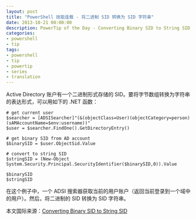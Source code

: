 ```yaml
---
layout: post
title: "PowerShell 技能连载 - 将二进制 SID 转换为 SID 字符串"
date: 2013-10-21 00:00:00
description: PowerTip of the Day - Converting Binary SID to String SID
categories:
- powershell
- tip
tags:
- powershell
- tip
- powertip
- series
- translation
---
```

Active Directory 账户有一个二进制形式存储的 SID。要将字节数组转换为字符串的表达形式，可以用如下的 .NET 函数：

	# get current user
	$searcher = [ADSISearcher]"(&(objectClass=User)(objectCategory=person)(sAMAccountName=$env:username))"
	$user = $searcher.FindOne().GetDirectoryEntry() 
	
	# get binary SID from AD account
	$binarySID = $user.ObjectSid.Value
	
	# convert to string SID
	$stringSID = (New-Object System.Security.Principal.SecurityIdentifier($binarySID,0)).Value
	
	$binarySID
	$stringSID 

在这个例子中，一个 ADSI 搜索器获取当前的用户账户（返回当前登录到一个域中的用户）。然后，将二进制的 SID 转换为 SID 字符串。
<!--more-->

本文国际来源：[Converting Binary SID to String SID](http://community.idera.com/powershell/powertips/b/tips/posts/converting-binary-sid-to-string-sid)
